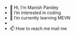 - 👋 Hi, I’m Manish Pandey  
- 👀 I’m interested in coding
- 🌱 I’m currently learning MEVN
- 
- 📫 How to reach me mail me

<!---
pandey1111/pandey1111 is a ✨ special ✨ repository because its `README.md` (this file) appears on your GitHub profile.
You can click the Preview link to take a look at your changes.
--->

